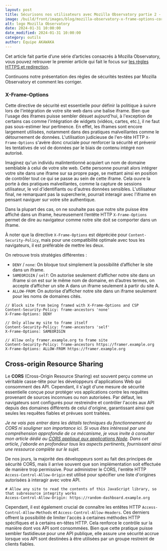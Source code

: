 ```yaml
---
layout: post
title: Sécurisons nos utilisateurs avec Mozilla Observatory partie 2 - X-Frame-Options et CORS
image: /build/front/images/blog/mozilla-observatory-x-frame-options-cors.png
alt: logo Mozilla Observatory
date: 2024-01-31 10:00:00
date_modified: 2024-01-31 10:00:00
category: outils
author: Équipe AKAWAKA
---
```


Cet article fait partie d’une série d’articles consacrés à Mozilla Observatory, vous pouvez retrouver le premier article qui fait le focus sur [les règles HTTPS et redirection](https://www.akawaka.fr/blog/outils/securisons-nos-utilisateurs-avec-mozilla-observatory-https-redirection.html).

Continuons notre présentation des règles de sécurités testées par Mozilla Observatory et comment les corriger.

### X-Frame-Options

Cette directive de sécurité est essentielle pour définir la politique à suivre lors de l'intégration de votre site web dans une balise iframe. Bien que l'usage des iframes puisse sembler désuet aujourd'hui, à l'exception de certains cas comme l'intégration de widgets (vidéos, cartes, etc.), il ne faut pas sous-estimer leur pertinence. En effet, les iframes sont encore largement utilisées, notamment dans des pratiques malveillantes comme le détournement de données. L'utilisation judicieuse de l'en-tête HTTP `X-Frame-Options` s'avère donc cruciale pour renforcer la sécurité et prévenir les tentatives de vol de données par le biais de contenu intégré non autorisé.

Imaginez qu'un individu malintentionné acquiert un nom de domaine semblable à celui de votre site web. Cette personne pourrait alors intégrer votre site dans une iframe sur sa propre page, se mettant ainsi en position de contrôler tout ce qui se passe au sein de cette iframe. Cela ouvre la porte à des pratiques malveillantes, comme la capture de sessions utilisateur, le vol d'identifiants ou d'autres données sensibles. L'utilisateur final, ne remarquant pas la supercherie, pourrait interagir avec l'iframe en pensant naviguer sur votre site authentique.

Dans la plupart des cas, on ne souhaite pas que notre site puisse être affiché dans un iframe, heureusement l’entête HTTP `X-Frame-Options` permet de dire au navigateur comme notre site doit se comporter dans un iframe.

À noter que la directive `X-Frame-Options` est dépréciée pour `Content-Security-Policy`, mais pour une compatibilité optimale avec tous les navigateurs, il est préférable de mettre les deux.

On retrouve trois stratégies différentes :

- `DENY` / `none`: On bloque tout simplement la possibilité d’afficher le site dans un iframe.
- `SAMEORIGIN` / `self`: On autorise seulement d’afficher notre site dans un iframe si on est sur le même nom de domaine, en d’autres termes, on accepte d’afficher un site A dans un iframe seulement à partir du site A.
- `ALLOW-FROM`: On autorise d’afficher notre site dans un iframe seulement pour les noms de domaines cités.

```
// Block site from being framed with X-Frame-Options and CSP
Content-Security-Policy: frame-ancestors 'none'
X-Frame-Options: DENY

// Only allow my site to frame itself
Content-Security-Policy: frame-ancestors 'self'
X-Frame-Options: SAMEORIGIN

// Allow only framer.example.org to frame site
Content-Security-Policy: frame-ancestors https://framer.example.org
X-Frame-Options: ALLOW-FROM https://framer.example.org
```

## Cross-origin Resource Sharing

Le **CORS** (Cross-Origin Resource Sharing) est souvent perçu comme un véritable casse-tête pour les développeurs d'applications Web qui consomment des API. Cependant, il s'agit d'une mesure de sécurité essentielle conçue pour protéger vos applications contre les requêtes provenant de sources inconnues ou non autorisées. Par défaut, les navigateurs sont configurés pour restreindre et contrôler l'accès aux API depuis des domaines différents de celui d'origine, garantissant ainsi que seules les requêtes fiables et prévues sont traitées.

*Je ne vais pas entrer dans les détails techniques du fonctionnement du CORS ni souligner son importance ici. Si vous êtes intéressé par une compréhension approfondie de ce mécanisme, je vous invite à consulter mon article dédié au [CORS appliqué aux applications Node](https://boutdecode.fr/article/cors-avec-nodejs). Dans cet article, j'aborde en profondeur tous les aspects pertinents, fournissant ainsi une ressource complète sur le sujet.*

De nos jours, la majorité des développeurs sont au fait des principes de sécurité CORS, mais il arrive souvent que son implémentation soit effectuée de manière trop permissive. Pour administrer le CORS, l'entête HTTP `Access-Control-Allow-Origin` est utilisé pour spécifier une liste d'origines autorisées à interagir avec votre API.

```
# Allow any site to read the contents of this JavaScript library, so that subresource integrity works
Access-Control-Allow-Origin: https://random-dashboard.example.org
```

Cependant, il est également crucial de connaître les entêtes HTTP `Access-Control-Allow-Methods` et `Access-Control-Allow-Headers`. Ces derniers offrent la possibilité de limiter l'accès à certaines méthodes HTTP spécifiques et à certains en-têtes HTTP. Cela renforce le contrôle sur la manière dont vos API sont consommées. Bien que cette pratique puisse sembler fastidieuse pour une API publique, elle assure une sécurité accrue lorsque vos API sont destinées à être utilisées par un groupe restreint de clients fiables.
